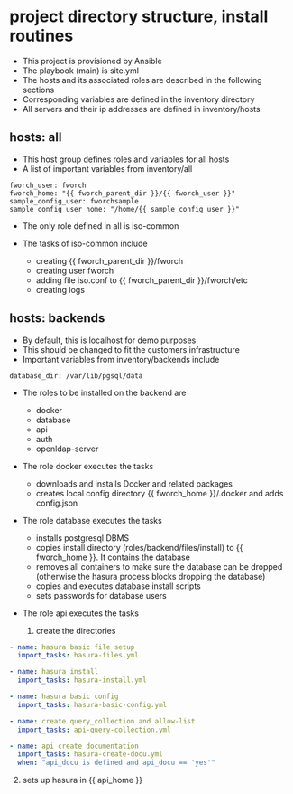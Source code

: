 # project directory structure, install routines

- This project is provisioned by Ansible
- The playbook (main) is site.yml
- The hosts and its associated roles are described in the following sections
- Corresponding variables are defined in the inventory directory
- All servers and their ip addresses are defined in inventory/hosts

## hosts: all
- This host group defines roles and variables for all hosts
- A list of important variables from inventory/all

```console
fworch_user: fworch
fworch_home: "{{ fworch_parent_dir }}/{{ fworch_user }}"
sample_config_user: fworchsample
sample_config_user_home: "/home/{{ sample_config_user }}"
```

- The only role defined in all is iso-common
- The tasks of iso-common include

  - creating {{ fworch_parent_dir }}/fworch
  - creating user fworch
  - adding file iso.conf to {{ fworch_parent_dir }}/fworch/etc
  - creating logs
  
## hosts: backends

- By default, this is localhost for demo purposes
- This should be changed to fit the customers infrastructure
- Important variables from inventory/backends include
  
```console
database_dir: /var/lib/pgsql/data
```

- The roles to be installed on the backend are
  - docker
  - database
  - api
  - auth
  - openldap-server
  
- The role docker executes the tasks
  - downloads and installs Docker and related packages
  - creates local config directory {{ fworch_home }}/.docker and adds config.json

- The role database executes the tasks
  - installs postgresql DBMS
  - copies install directory (roles/backend/files/install) to {{ fworch_home }}. It contains the database
  - removes all containers to make sure the database can be dropped (otherwise the hasura process blocks dropping the database)
  - copies and executes database install scripts
  - sets passwords for database users
  
- The role api executes the tasks
  1. create the directories
```yaml
- name: hasura basic file setup 
  import_tasks: hasura-files.yml

- name: hasura install 
  import_tasks: hasura-install.yml

- name: hasura basic config
  import_tasks: hasura-basic-config.yml

- name: create query_collection and allow-list 
  import_tasks: api-query-collection.yml

- name: api create documentation
  import_tasks: hasura-create-docu.yml
  when: "api_docu is defined and api_docu == 'yes'"
```
  2. sets up hasura in {{ api_home }}
